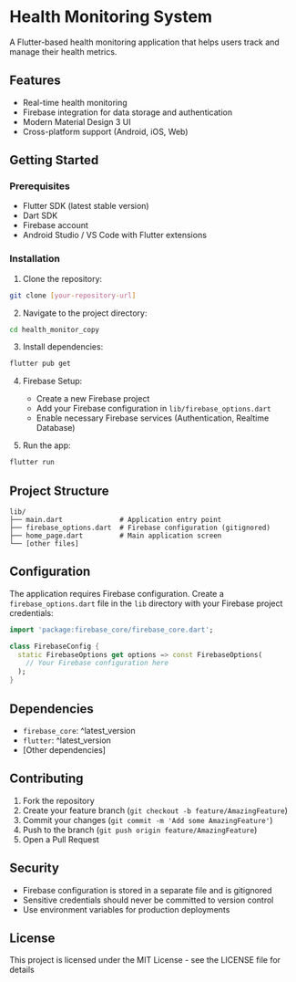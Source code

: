 # Health Monitoring System

A Flutter-based health monitoring application that helps users track and manage their health metrics.

## Features

- Real-time health monitoring
- Firebase integration for data storage and authentication
- Modern Material Design 3 UI
- Cross-platform support (Android, iOS, Web)

## Getting Started

### Prerequisites

- Flutter SDK (latest stable version)
- Dart SDK
- Firebase account
- Android Studio / VS Code with Flutter extensions

### Installation

1. Clone the repository:
```bash
git clone [your-repository-url]
```

2. Navigate to the project directory:
```bash
cd health_monitor_copy
```

3. Install dependencies:
```bash
flutter pub get
```

4. Firebase Setup:
   - Create a new Firebase project
   - Add your Firebase configuration in `lib/firebase_options.dart`
   - Enable necessary Firebase services (Authentication, Realtime Database)

5. Run the app:
```bash
flutter run
```

## Project Structure

```
lib/
├── main.dart              # Application entry point
├── firebase_options.dart  # Firebase configuration (gitignored)
├── home_page.dart         # Main application screen
└── [other files]
```

## Configuration

The application requires Firebase configuration. Create a `firebase_options.dart` file in the `lib` directory with your Firebase project credentials:

```dart
import 'package:firebase_core/firebase_core.dart';

class FirebaseConfig {
  static FirebaseOptions get options => const FirebaseOptions(
    // Your Firebase configuration here
  );
}
```

## Dependencies

- `firebase_core`: ^latest_version
- `flutter`: ^latest_version
- [Other dependencies]

## Contributing

1. Fork the repository
2. Create your feature branch (`git checkout -b feature/AmazingFeature`)
3. Commit your changes (`git commit -m 'Add some AmazingFeature'`)
4. Push to the branch (`git push origin feature/AmazingFeature`)
5. Open a Pull Request

## Security

- Firebase configuration is stored in a separate file and is gitignored
- Sensitive credentials should never be committed to version control
- Use environment variables for production deployments

## License

This project is licensed under the MIT License - see the LICENSE file for details

